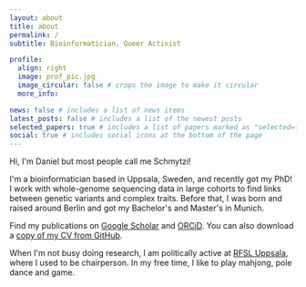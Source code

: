 ```yaml
---
layout: about
title: about
permalink: /
subtitle: Bioinformatician, Queer Activist

profile:
  align: right
  image: prof_pic.jpg
  image_circular: false # crops the image to make it circular
  more_info: 

news: false # includes a list of news items
latest_posts: false # includes a list of the newest posts
selected_papers: true # includes a list of papers marked as "selected={true}"
social: true # includes social icons at the bottom of the page
---
```

Hi, I'm Daniel but most people call me Schmytzi!

I'm a bioinformatician based in Uppsala, Sweden, and recently got my PhD!
I work with whole-genome sequencing data in large cohorts to find links between genetic variants and complex traits.
Before that, I was born and raised around Berlin and got my Bachelor's and Master's in Munich.

Find my publications on [Google Scholar](https://scholar.google.com/citations?user=mNKN6GQAAAAJ) and [ORCiD](https://orcid.org/0000-0003-4480-891X).
You can also download a [copy of my CV from GitHub](https://github.com/Schmytzi/cv/releases/latest/download/cv.pdf).

When I'm not busy doing research, I am politically active at [RFSL Uppsala](https://uppsala.rfsl.se), where I used to be chairperson.
In my free time, I like to play mahjong, pole dance and game.

